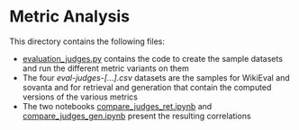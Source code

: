 # Metric Analysis

This directory contains the following files:
- [evaluation_judges.py](evaluation_judges.py) contains the code to create the sample datasets and run the different metric variants on them
- The four *eval-judges-[...].csv* datasets are the samples for WikiEval and sovanta and for retrieval and generation that contain the computed versions of the various metrics
- The two notebooks [compare_judges_ret.ipynb](compare_judges_ret.ipynb) and [compare_judges_gen.ipynb](compare_judges_gen.ipynb) present the resulting correlations